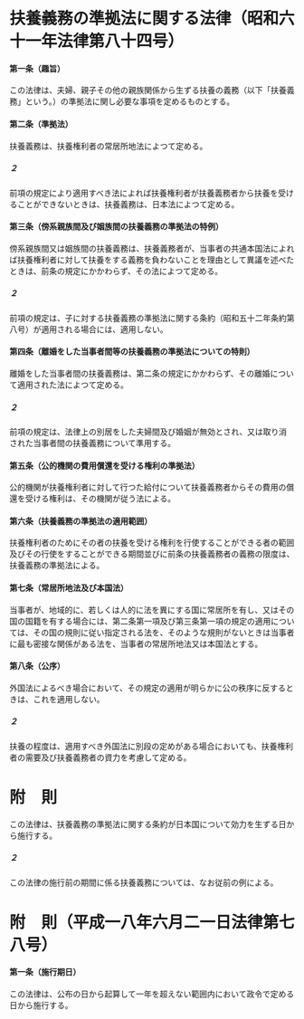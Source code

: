 # 扶養義務の準拠法に関する法律（昭和六十一年法律第八十四号）
#### 第一条（趣旨）
この法律は、夫婦、親子その他の親族関係から生ずる扶養の義務（以下「扶養義務」という。）の準拠法に関し必要な事項を定めるものとする。
#### 第二条（準拠法）
扶養義務は、扶養権利者の常居所地法によつて定める。
##### ２
前項の規定により適用すべき法によれば扶養権利者が扶養義務者から扶養を受けることができないときは、扶養義務は、日本法によつて定める。
#### 第三条（傍系親族間及び姻族間の扶養義務の準拠法の特例）
傍系親族間又は姻族間の扶養義務は、扶養義務者が、当事者の共通本国法によれば扶養権利者に対して扶養をする義務を負わないことを理由として異議を述べたときは、前条の規定にかかわらず、その法によつて定める。
##### ２
前項の規定は、子に対する扶養義務の準拠法に関する条約（昭和五十二年条約第八号）が適用される場合には、適用しない。
#### 第四条（離婚をした当事者間等の扶養義務の準拠法についての特則）
離婚をした当事者間の扶養義務は、第二条の規定にかかわらず、その離婚について適用された法によつて定める。
##### ２
前項の規定は、法律上の別居をした夫婦間及び婚姻が無効とされ、又は取り消された当事者間の扶養義務について準用する。
#### 第五条（公的機関の費用償還を受ける権利の準拠法）
公的機関が扶養権利者に対して行つた給付について扶養義務者からその費用の償還を受ける権利は、その機関が従う法による。
#### 第六条（扶養義務の準拠法の適用範囲）
扶養権利者のためにその者の扶養を受ける権利を行使することができる者の範囲及びその行使をすることができる期間並びに前条の扶養義務者の義務の限度は、扶養義務の準拠法による。
#### 第七条（常居所地法及び本国法）
当事者が、地域的に、若しくは人的に法を異にする国に常居所を有し、又はその国の国籍を有する場合には、第二条第一項及び第三条第一項の規定の適用については、その国の規則に従い指定される法を、そのような規則がないときは当事者に最も密接な関係がある法を、当事者の常居所地法又は本国法とする。
#### 第八条（公序）
外国法によるべき場合において、その規定の適用が明らかに公の秩序に反するときは、これを適用しない。
##### ２
扶養の程度は、適用すべき外国法に別段の定めがある場合においても、扶養権利者の需要及び扶養義務者の資力を考慮して定める。
# 附　則
この法律は、扶養義務の準拠法に関する条約が日本国について効力を生ずる日から施行する。
##### ２
この法律の施行前の期間に係る扶養義務については、なお従前の例による。
# 附　則（平成一八年六月二一日法律第七八号）
#### 第一条（施行期日）
この法律は、公布の日から起算して一年を超えない範囲内において政令で定める日から施行する。
